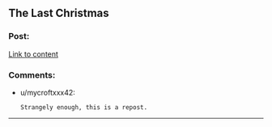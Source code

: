 ## The Last Christmas

### Post:

[Link to content](http://www.fanfiction.net/s/9915682/1/The-Last-Christmas)

### Comments:

- u/mycroftxxx42:
  ```
  Strangely enough, this is a repost.
  ```

---

